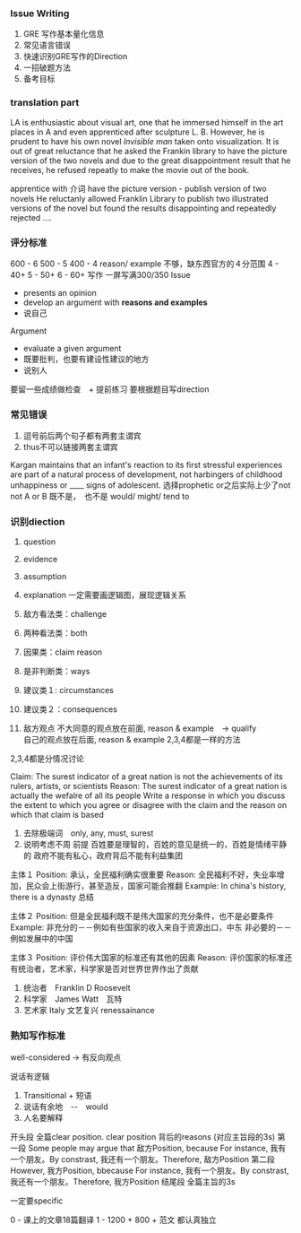### Issue Writing
1. GRE 写作基本量化信息
2. 常见语言错误
3. 快速识别GRE写作的Direction
4. 一招破题方法
5. 备考目标

### translation part
LA is enthusiastic about visual art, one that he immersed himself in the art places in A and even apprenticed after sculpture L. B. However, he is prudent to have his own novel *Invisible man* taken onto visualization. It is out of great reluctance that he asked the Frankin library to have the picture version of the two novels and due to the great disappointment result that he receives, he refused repeatly to make the movie out of the book.

apprentice with 介词
have the picture version - publish version of two novels
He reluctanly allowed Franklin Library to publish two illustrated versions of the novel but found the results disappointing and repeatedly rejected ....

### 评分标准
600 - 6
500 - 5
400 - 4
reason/ example 不够，缺东西官方的４分范围
4 - 40+
5 - 50+
6 - 60+
写作
一屏写满300/350
Issue 
- presents an opinion
- develop an argument with **reasons and examples**
- 说自己

Argument
- evaluate a given argument
- 既要批判，也要有建设性建议的地方
- 说别人

要留一些成绩做检查　+ 提前练习
要根据题目写direction

### 常见错误
1. 逗号前后两个句子都有两套主谓宾
2. thus不可以链接两套主谓宾

Kargan maintains that an infant's reaction to its first stressful experiences are part of a natural process of development, not harbingers of childhood unhappiness or ____ signs of adolescent. 
选择prophetic
or之后实际上少了not
not A or B 既不是，　也不是 
would/ might/ tend to

### 识别diection
1. question 
2. evidence
3. assumption
4. explanation
一定需要画逻辑图，展现逻辑关系

1. 敌方看法类：challenge
2. 两种看法类：both
3. 因果类：claim reason
4. 是非判断类：ways
5. 建议类１: circumstances
6. 建议类２：consequences

1. 敌方观点
不大同意的观点放在前面, reason & example　-> qualify  
自己的观点放在后面, reason & example 
2,3,4都是一样的方法

2,3,4都是分情况讨论

Claim: The surest indicator of a great nation is not the achievements of its rulers, artists, or scientists
Reason: The surest indicator of a great nation is actually the wefalre of all its people
Write a response in which you discuss the extent to which you agree or disagree with the claim and the reason on which that claim is based

1. 去除极端词　only, any, must, surest
2. 说明考虑不周
前提
百姓要是理智的，百姓的意见是统一的，百姓是情绪平静的
政府不能有私心，政府背后不能有利益集团

主体１
Position: 承认，全民福利确实很重要
Reason: 全民福利不好，失业率增加，民众会上街游行，甚至造反，国家可能会推翻
Example: In china's history, there is a dynasty
总结

主体２
Position: 但是全民福利既不是伟大国家的充分条件，也不是必要条件
Example: 
非充分的－－例如有些国家的收入来自于资源出口，中东
非必要的－－例如发展中的中国

主体３
Position: 评价伟大国家的标准还有其他的因素
Reason: 评价国家的标准还有统治者，艺术家，科学家是否对世界世界作出了贡献
1. 统治者　Franklin D Roosevelt
2. 科学家　James Watt　瓦特
3. 艺术家 Italy 文艺复兴 renessainance

### 熟知写作标准
well-considered -> 有反向观点

说话有逻辑
1. Transitional + 短语
2. 说话有余地　--　would 
3. 人名要解释

开头段
全篇clear position. clear position 背后的reasons (对应主旨段的3s)
第一段
Some people may argue that 敌方Position, because For instance, 我有一个朋友。By constrast, 我还有一个朋友。Therefore, 敌方Position
第二段
However, 我方Position, bbecause For instance, 我有一个朋友。By constrast, 我还有一个朋友。Therefore, 我方Position
结尾段
全篇主旨的3s

一定要specific

0 - 课上的文章18篇翻译
1 - 1200 + 800 + 范文 都认真独立